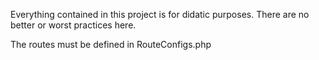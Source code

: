 Everything contained in this project is for didatic purposes. There are no better or worst practices here.

The routes must be defined in RouteConfigs.php

